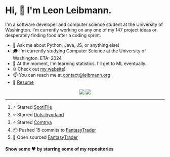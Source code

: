 # Hi, 👋 I'm Leon Leibmann.
I'm a software developer and computer science student at the University of Washington. I'm currently working on any one of my 147 project ideas or desperately finding food after a coding sprint.

- 💬 Ask me about Python, Java, JS, or anything else!
- 🎓 I'm currently studying Computer Science at the University of Washington. ETA: 2024
- 🌱 At the moment, I'm learning statistics. I'll get to ML eventually.
- 🌐 Check out [my website](https://leibmann.org)!
- 📫 You can reach me at [contact@leibmann.org](mailto:contact@leibmann.org)
- 📄 [Resume](https://leibmann.org/Leon_Leibmann_Resume.pdf)

<div align="middle">
<img align="top" src="https://github-readme-stats.vercel.app/api/top-langs/?username=Pop101&layout=compact&theme=transparent&hide_border=true&hide=css">
<img align="top" src="https://github-readme-stats.vercel.app/api?username=Pop101&show_icons=true&theme=transparent&hide_border=true&count_private=true&hide=issues&include_all_commits&hide_rank=true">
</div>

---
<!--START_SECTION:activity-->
1. ⭐️ Starred [SpotiFile](https://github.com/Michael-K-Stein/SpotiFile)
2. ⭐️ Starred [Dots-hyprland](https://github.com/end-4/dots-hyprland)
3. ⭐️ Starred [Comtrya](https://github.com/comtrya/comtrya)
4. 📦 Pushed 15 commits to [FantasyTrader](https://github.com/Pop101/FantasyTrader)
5. 🎉 Open sourced [FantasyTrader](https://github.com/Pop101/FantasyTrader)
<!--END_SECTION:activity-->

#### Show some ❤️ by starring some of my repositories
